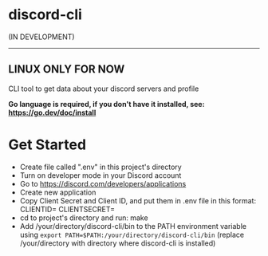 # discord-cli
(IN DEVELOPMENT)

---

## LINUX ONLY FOR NOW

CLI tool to get data about your discord servers and profile

**Go language is required, if you don't have it installed, see: https://go.dev/doc/install**

# Get Started
- Create file called ".env" in this project's directory
- Turn on developer mode in your Discord account
- Go to https://discord.com/developers/applications
- Create new application
- Copy Client Secret and Client ID, and put them in .env file in this format: CLIENTID=<id>
                                                                              CLIENTSECRET=<secret>
- cd to project's directory and run: make
- Add /your/directory/discord-cli/bin to the PATH environment variable using `export PATH=$PATH:/your/directory/discord-cli/bin` (replace /your/directory with directory where discord-cli is installed)
